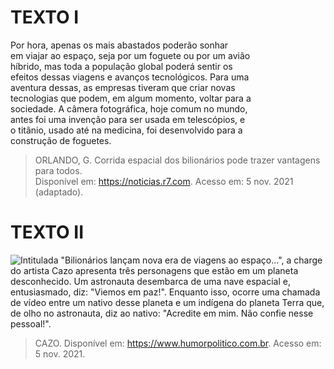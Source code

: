 # TEXTO I

Por hora, apenas os mais abastados poderão sonhar\
em viajar ao espaço, seja por um foguete ou por um avião\
híbrido, mas toda a população global poderá sentir os\
efeitos dessas viagens e avanços tecnológicos. Para uma\
aventura dessas, as empresas tiveram que criar novas\
tecnologias que podem, em algum momento, voltar para a\
sociedade. A câmera fotográfica, hoje comum no mundo,\
antes foi uma invenção para ser usada em telescópios, e\
o titânio, usado até na medicina, foi desenvolvido para a\
construção de foguetes.

> ORLANDO, G. Corrida espacial dos bilionários pode trazer vantagens para todos.\
> Disponível em: https://noticias.r7.com. Acesso em: 5 nov. 2021 (adaptado).

# TEXTO II

![Intitulada "Bilionários lançam nova era de viagens ao espaço...", a charge do artista Cazo apresenta três personagens que estão em um planeta desconhecido. Um astronauta desembarca de uma nave espacial e, entusiasmado, diz: "Viemos em paz!". Enquanto isso, ocorre uma chamada de vídeo entre um nativo desse planeta e um indígena do planeta Terra que, de olho no astronauta, diz ao nativo: "Acredite em mim. Não confie nesse pessoal!".](assets/5e9b8d2c-bfe6-4855-b91c-9f1304b725ae.png)

> CAZO. Disponível em: https://www.humorpolitico.com.br. Acesso em: 5 nov. 2021.
